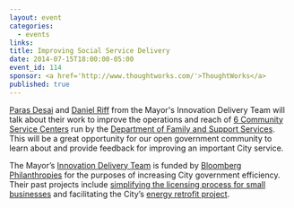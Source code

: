 ```yaml
---
layout: event
categories: 
  - events
links:
title: Improving Social Service Delivery
date: 2014-07-15T18:00:00-05:00
event_id: 114
sponsor: <a href='http://www.thoughtworks.com/'>ThoughtWorks</a>
published: true
---
```


[Paras Desai](https://www.linkedin.com/pub/paras-desai/1/284/993) and [Daniel Riff](https://www.linkedin.com/pub/daniel-riff/1a/132/579) from the Mayor's Innovation Delivery Team will talk about their work to improve the operations and reach of [6 Community Service Centers](http://www.cityofchicago.org/city/en/depts/fss/provdrs/serv/svcs/community_servicecenterlocations.html) run by the [Department of Family and Support Services](http://www.cityofchicago.org/city/en/depts/fss.html). This will be a great opportunity for our open government community to learn about and provide feedback for improving an important City service.

The Mayor’s [Innovation Delivery Team](http://blogs.wttw.com/moreonthestory/2011/07/14/emanuel-announces-innovation-delivery-teams/) is funded by [Bloomberg Philanthropies](http://www.bloomberg.org/program/government-innovation/innovation-delivery-teams/) for the purposes of increasing City government efficiency. Their past projects include [simplifying the licensing process for small businesses](http://www.cityofchicago.org/city/en/depts/mayor/press_room/press_releases/2012/april_2012/mayor_rahm_emanuelannounces60percentreductioninlicensetypestohel.html) and facilitating the City’s [energy retrofit project](http://www.cityofchicago.org/city/en/depts/mayor/press_room/press_releases/2012/august_2012/residential_phaseofretrofitchicagolaunched.html).